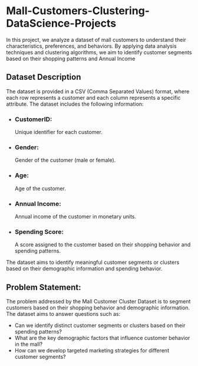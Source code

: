 # Mall-Customers-Clustering-DataScience-Projects
In this project, we analyze a dataset of mall customers to understand their characteristics, preferences, and behaviors. By applying data analysis techniques and clustering algorithms, we aim to identify customer segments based on their shopping patterns and Annual Income
## Dataset Description
The dataset is provided in a CSV (Comma Separated Values) format, where each row represents a customer and each column represents a specific attribute. The dataset includes the following information:
+ ### CustomerID:
   Unique identifier for each customer.
+ ### Gender:
  Gender of the customer (male or female).
+ ### Age:
  Age of the customer.
+ ### Annual Income:
  Annual income of the customer in monetary units.
+ ### Spending Score:
  A score assigned to the customer based on their shopping behavior and spending patterns.

The dataset aims to identify meaningful customer segments or clusters based on their demographic information and spending behavior.
## Problem Statement:
The problem addressed by the Mall Customer Cluster Dataset is to segment customers based on their shopping behavior and demographic information. The dataset aims to answer questions such as:

+ Can we identify distinct customer segments or clusters based on their spending patterns?
+ What are the key demographic factors that influence customer behavior in the mall?
+ How can we develop targeted marketing strategies for different customer segments?
